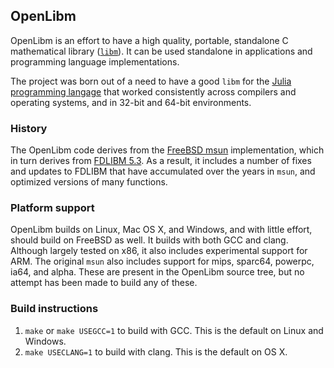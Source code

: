 ## OpenLibm

OpenLibm is an effort to have a high quality, portable, standalone
C mathematical library ([`libm`](http://en.wikipedia.org/wiki/libm)).
It can be used standalone in applications
and programming language implementations. 

The project was born out of a need to have a good `libm`
for the [Julia programming langage](http://www.julialang.org)
that worked consistently across compilers and operating systems,
and in 32-bit and 64-bit environments.

### History

The OpenLibm code derives from the
[FreeBSD msun](http://svnweb.freebsd.org/base/head/lib/msun/) implementation,
which in turn derives from [FDLIBM 5.3](http://www.netlib.org/fdlibm/).
As a result, it includes a number of fixes and updates to FDLIBM
that have accumulated over the years in `msun`,
and optimized versions of many functions.

### Platform support

OpenLibm builds on Linux, Mac OS X, and Windows,
and with little effort, should build on FreeBSD as well.
It builds with both GCC and clang.
Although largely tested on x86,
it also includes experimental support for ARM.
The original `msun` also includes support for
mips, sparc64, powerpc, ia64, and alpha.
These are present in the OpenLibm source tree,
but no attempt has been made to build any of these.

### Build instructions

1. `make` or `make USEGCC=1` to build with GCC.
   This is the default on Linux and Windows.  
2. `make USECLANG=1` to build with clang.
   This is the default on OS X.
